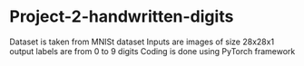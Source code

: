 # Project-2-handwritten-digits
Dataset is taken from MNISt dataset
Inputs are images of size 28x28x1
output labels are from 0 to 9 digits
Coding is done using PyTorch framework
